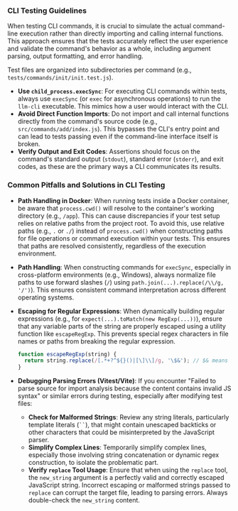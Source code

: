 ### CLI Testing Guidelines

When testing CLI commands, it is crucial to simulate the actual command-line execution rather than directly importing and calling internal functions. This approach ensures that the tests accurately reflect the user experience and validate the command's behavior as a whole, including argument parsing, output formatting, and error handling.

Test files are organized into subdirectories per command (e.g., `tests/commands/init/init.test.js`).

-   **Use `child_process.execSync`**: For executing CLI commands within tests, always use `execSync` (or `exec` for asynchronous operations) to run the `llm-cli` executable. This mimics how a user would interact with the CLI.
-   **Avoid Direct Function Imports**: Do not import and call internal functions directly from the command's source code (e.g., `src/commands/add/index.js`). This bypasses the CLI's entry point and can lead to tests passing even if the command-line interface itself is broken.
-   **Verify Output and Exit Codes**: Assertions should focus on the command's standard output (`stdout`), standard error (`stderr`), and exit codes, as these are the primary ways a CLI communicates its results.

### Common Pitfalls and Solutions in CLI Testing

-   **Path Handling in Docker**: When running tests inside a Docker container, be aware that `process.cwd()` will resolve to the container's working directory (e.g., `/app`). This can cause discrepancies if your test setup relies on relative paths from the project root. To avoid this, use relative paths (e.g., `.` or `./`) instead of `process.cwd()` when constructing paths for file operations or command execution within your tests. This ensures that paths are resolved consistently, regardless of the execution environment.
-   **Path Handling**: When constructing commands for `execSync`, especially in cross-platform environments (e.g., Windows), always normalize file paths to use forward slashes (`/`) using `path.join(...).replace(/\\/g, '/')`). This ensures consistent command interpretation across different operating systems.

-   **Escaping for Regular Expressions**: When dynamically building regular expressions (e.g., for `expect(...).toMatch(new RegExp(...))`), ensure that any variable parts of the string are properly escaped using a utility function like `escapeRegExp`. This prevents special regex characters in file names or paths from breaking the regular expression.
    ```javascript
    function escapeRegExp(string) {
      return string.replace(/[.*+?^${}()|[\]\\]/g, '\$&'); // $& means the matched substring
    }
    ```
-   **Debugging Parsing Errors (Vitest/Vite)**: If you encounter "Failed to parse source for import analysis because the content contains invalid JS syntax" or similar errors during testing, especially after modifying test files:
    -   **Check for Malformed Strings**: Review any string literals, particularly template literals (` `` `), that might contain unescaped backticks or other characters that could be misinterpreted by the JavaScript parser.
    -   **Simplify Complex Lines**: Temporarily simplify complex lines, especially those involving string concatenation or dynamic regex construction, to isolate the problematic part.
    -   **Verify `replace` Tool Usage**: Ensure that when using the `replace` tool, the `new_string` argument is a perfectly valid and correctly escaped JavaScript string. Incorrect escaping or malformed strings passed to `replace` can corrupt the target file, leading to parsing errors. Always double-check the `new_string` content.
